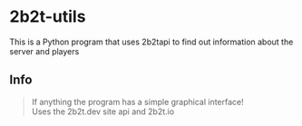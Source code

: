 # 2b2t-utils
This is a Python program that uses 2b2tapi to find out information about the server and players
## Info
> If anything the program has a simple graphical interface! <br>
> Uses the 2b2t.dev site api and 2b2t.io 
